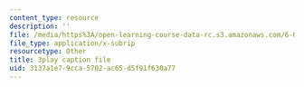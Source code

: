 ```yaml
---
content_type: resource
description: ''
file: /media/https%3A/open-learning-course-data-rc.s3.amazonaws.com/6-0001-introduction-to-computer-science-and-programming-in-python-fall-2016/3137a1e79cca5702ac65d5f91f630a77_0Whyfs88TYE.vtt
file_type: application/x-subrip
resourcetype: Other
title: 3play caption file
uid: 3137a1e7-9cca-5702-ac65-d5f91f630a77
---
```

